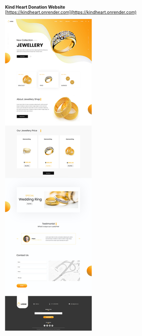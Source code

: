 **Kind Heart Donation Website**  
    [https://kindheart.onrender.com](https://kindheart.onrender.com)

![Alt Text](https://github.com/faisalnawaz89/Machine-Test/blob/master/mockups/lodge.jpg)

